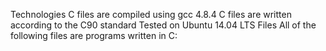 Technologies C files are compiled using gcc 4.8.4 C files are written according to the C90 standard Tested on Ubuntu 14.04 LTS Files All of the following files are programs written in C:
